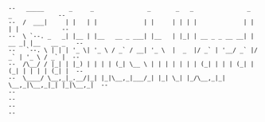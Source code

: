     --   _____       _     _               _       _   _               _       _             --
    --  /  ___|     | |   | |             | |     | | | |             | |     | |            --
    --  \ `--. _   _| |__ | |__   __ _ ___| |__   | |_| | __ _ _ __ __| | __ _| |__   __ _   --
    --   `--. \ | | | '_ \| '_ \ / _` / __| '_ \  |  _  |/ _` | '__/ _` |/ _` | '_ \ / _` |  --
    --  /\__/ / |_| | |_) | | | | (_| \__ \ | | | | | | | (_| | | | (_| | (_| | | | | (_| |  --
    --  \____/ \__,_|_.__/|_| |_|\__,_|___/_| |_| \_| |_/\__,_|_|  \__,_|\__,_|_| |_|\__,_|  --
    --                                                                                       --
    --                                                                                       --
